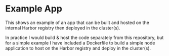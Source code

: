 # Example App
This shows an example of an app that can be built and hosted on the internal Harbor registry then deployed in the cluster(s).

In practice I would build & host the code separately from this repository, but for a simple example I have included a Dockerfile to build a simple node application to host on the Harbor registry and deploy in the cluster(s).